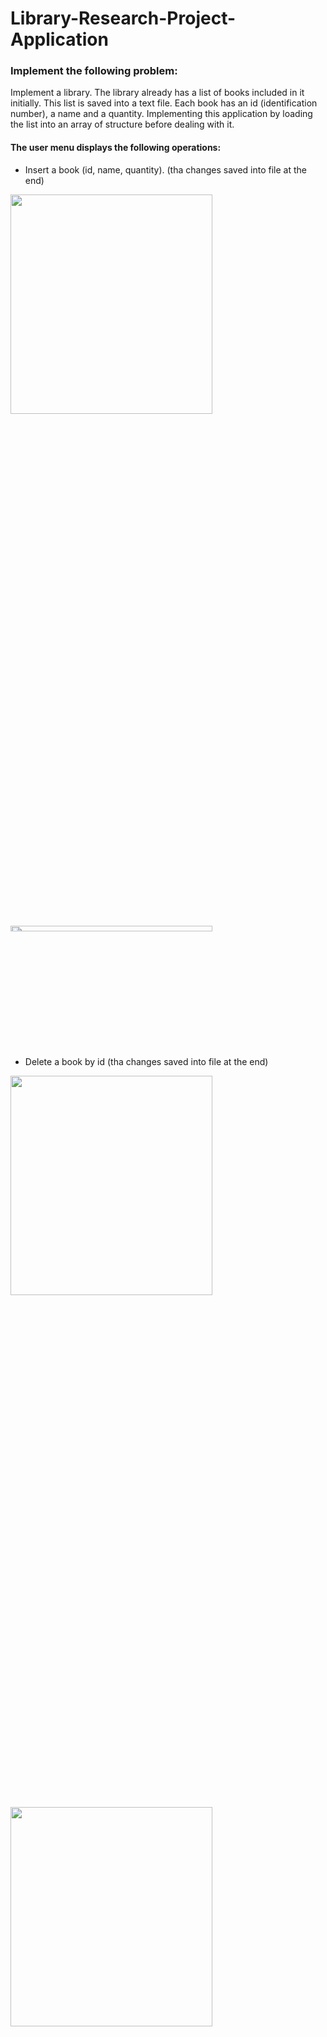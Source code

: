 # Library-Research-Project-Application


 ### Implement the following problem:
 
  Implement a library. The library already has a list of books included in it initially. This list is saved into a text file. Each book has an id (identification number), a name and a quantity.
  Implementing this application by loading the list into an array of structure before dealing with  it.

  #### The user menu displays the following operations:
  
  - Insert a book (id, name, quantity). (tha changes saved into file at the end)
   <img src="https://github.com/mohamed-gasser/Cars-selling-website/assets/102036714/1dece2a2-848b-4b2e-8b7d-cb9c86af2aa2)" width="80%" height="30%">
   <img src="https://github.com/mohamed-gasser/Cars-selling-website/assets/102036714/9afcb860-bbef-4a18-a786-618f2fa28efc)" width="80%" height="5%">
   
  - Delete a book by id (tha changes saved into file at the end)
  <img src="https://github.com/mohamed-gasser/Cars-selling-website/assets/102036714/bd55d208-adcb-4671-9459-6b06a489d871" width="80%" height="30%">
  <img src="https://github.com/mohamed-gasser/Cars-selling-website/assets/102036714/aa414ab9-2c39-4edb-987b-67fc503f72ac" width="80%" height="30%">
  
  - Search a book by id and display its name and quantity using linear search recursively. If not exist, display “Not found”.
    <img src="https://github.com/mohamed-gasser/Cars-selling-website/assets/102036714/4d464133-de93-484b-b369-0f98ae51e579" width="80%" height="30%">
  
  - Search a book by name and display its id and quantity using binary search. If not exist, display “Not found”.
  - <img src="https://github.com/mohamed-gasser/Cars-selling-website/assets/102036714/e5849c66-a440-43f7-8e8e-1b049c02c764" width="80%" height="30%">
    
  - Display all books sorted by name, and their corresponding ids and quantity.
  -  <img src="https://github.com/mohamed-gasser/Cars-selling-website/assets/102036714/149b74e2-193e-4479-b956-f9b8f4d26d26" width="80%" height="30%">
  
  - Display all books unsorted, their ids, names and quantity (as entered)
  -  <img src="https://github.com/mohamed-gasser/Cars-selling-website/assets/102036714/6723bf10-5cc8-4459-b029-3232eb5ab963" width="80%" height="30%">
  
  After each operation, Ask the user if he wants to perform any additional operation
  
  o If yes, let him choose another operation.
  
  o If no, exit from the program

 ### Contact
You can communicate by following e-mails If you have more questions about the project or to get the all src code :
 
 o  mohamedgasser230@gmail.com
